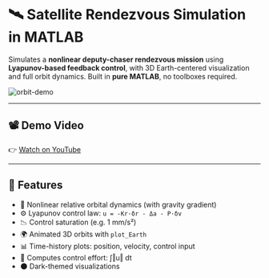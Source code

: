 # 🛰️ Satellite Rendezvous Simulation in MATLAB

Simulates a **nonlinear deputy-chaser rendezvous mission** using **Lyapunov-based feedback control**, with 3D Earth-centered visualization and full orbit dynamics. Built in **pure MATLAB**, no toolboxes required.

![orbit-demo](https://yourdomain.com/demo.gif) <!-- Optional: add GIF if available -->

---

## 📽️ Demo Video

👉 [Watch on YouTube](https://www.youtube.com/watch?v=YOUR_VIDEO_LINK)

---

## 📌 Features

- 🚀 Nonlinear relative orbital dynamics (with gravity gradient)
- ⚙️ Lyapunov control law: `u = -Kr·δr - Δa - P·δv`
- 📉 Control saturation (e.g. 1 mm/s²)
- 🌍 Animated 3D orbits with `plot_Earth`
- 📊 Time-history plots: position, velocity, control input
- 🧮 Computes control effort: ∫‖u‖ dt
- 🌑 Dark-themed visualizations
